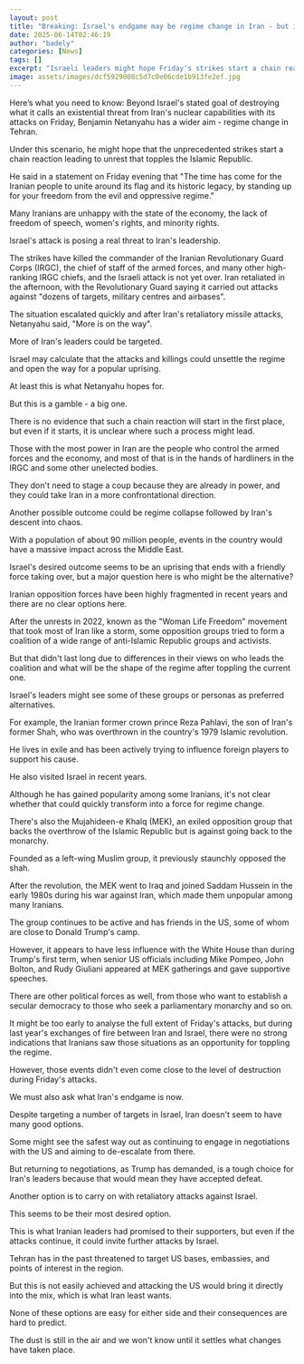 ```yaml
---
layout: post
title: "Breaking: Israel's endgame may be regime change in Iran - but it's a gamble"
date: 2025-06-14T02:46:19
author: "badely"
categories: [News]
tags: []
excerpt: "Israeli leaders might hope Friday's strikes start a chain reaction leading to unrest that topples the Islamic Republic, writes Amir Azimi."
image: assets/images/dcf5929008c5d7c0e06cde1b913fe2ef.jpg
---
```


Here’s what you need to know: Beyond Israel's stated goal of destroying what it calls an existential threat from Iran's nuclear capabilities with its attacks on Friday, Benjamin Netanyahu has a wider aim - regime change in Tehran.

Under this scenario, he might hope that the unprecedented strikes start a chain reaction leading to unrest that topples the Islamic Republic.

He said in a statement on Friday evening that "The time has come for the Iranian people to unite around its flag and its historic legacy, by standing up for your freedom from the evil and oppressive regime."

Many Iranians are unhappy with the state of the economy, the lack of freedom of speech, women's rights, and minority rights.

Israel's attack is posing a real threat to Iran's leadership.

The strikes have killed the commander of the Iranian Revolutionary Guard Corps (IRGC), the chief of staff of the armed forces, and many other high-ranking IRGC chiefs, and the Israeli attack is not yet over. Iran retaliated in the afternoon, with the Revolutionary Guard saying it carried out attacks against "dozens of targets, military centres and airbases".

The situation escalated quickly and after Iran's retaliatory missile attacks, Netanyahu said, "More is on the way". 

More of Iran's leaders could be targeted. 

Israel may calculate that the attacks and killings could unsettle the regime and open the way for a popular uprising. 

At least this is what Netanyahu hopes for.

But this is a gamble - a big one.

There is no evidence that such a chain reaction will start in the first place, but even if it starts, it is unclear where such a process might lead.

Those with the most power in Iran are the people who control the armed forces and the economy, and most of that is in the hands of hardliners in the IRGC and some other unelected bodies.

They don't need to stage a coup because they are already in power, and they could take Iran in a more confrontational direction.

Another possible outcome could be regime collapse followed by Iran's descent into chaos. 

With a population of about 90 million people, events in the country would have a massive impact across the Middle East.

Israel's desired outcome seems to be an uprising that ends with a friendly force taking over, but a major question here is who might be the alternative?

Iranian opposition forces have been highly fragmented in recent years and there are no clear options here.

After the unrests in 2022, known as the "Woman Life Freedom" movement that took most of Iran like a storm, some opposition groups tried to form a coalition of a wide range of anti-Islamic Republic groups and activists.

But that didn't last long due to differences in their views on who leads the coalition and what will be the shape of the regime after toppling the current one.

Israel's leaders might see some of these groups or personas as preferred alternatives. 

For example, the Iranian former crown prince Reza Pahlavi, the son of Iran's former Shah, who was overthrown in the country's 1979 Islamic revolution.

He lives in exile and has been actively trying to influence foreign players to support his cause. 

He also visited Israel in recent years. 

Although he has gained popularity among some Iranians, it's not clear whether that could quickly transform into a force for regime change.

There's also the Mujahideen-e Khalq (MEK), an exiled opposition group that backs the overthrow of the Islamic Republic but is against going back to the monarchy.

Founded as a left-wing Muslim group, it previously staunchly opposed the shah.

After the revolution, the MEK went to Iraq and joined Saddam Hussein in the early 1980s during his war against Iran, which made them unpopular among many Iranians.

The group continues to be active and has friends in the US, some of whom are close to Donald Trump's camp.

However, it appears to have less influence with the White House than during Trump's first term, when senior US officials including Mike Pompeo, John Bolton, and Rudy Giuliani appeared at MEK gatherings and gave supportive speeches.

There are other political forces as well, from those who want to establish a secular democracy to those who seek a parliamentary monarchy and so on.

It might be too early to analyse the full extent of Friday's attacks, but during last year's exchanges of fire between Iran and Israel, there were no strong indications that Iranians saw those situations as an opportunity for toppling the regime.

However, those events didn't even come close to the level of destruction during Friday's attacks.

We must also ask what Iran's endgame is now.

Despite targeting a number of targets in Israel, Iran doesn't seem to have many good options.

Some might see the safest way out as continuing to engage in negotiations with the US and aiming to de-escalate from there.

But returning to negotiations, as Trump has demanded, is a tough choice for Iran's leaders because that would mean they have accepted defeat.

Another option is to carry on with retaliatory attacks against Israel.

This seems to be their most desired option.

This is what Iranian leaders had promised to their supporters, but even if the attacks continue, it could invite further attacks by Israel.

Tehran has in the past threatened to target US bases, embassies, and points of interest in the region.

But this is not easily achieved and attacking the US would bring it directly into the mix, which is what Iran least wants.

None of these options are easy for either side and their consequences are hard to predict.

The dust is still in the air and we won't know until it settles what changes have taken place.

